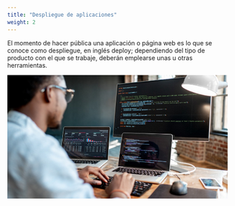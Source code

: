 ```yaml
---
title: "Despliegue de aplicaciones"
weight: 2
---
```


El momento de hacer pública una aplicación o página web es lo que se conoce como despliegue, en inglés deploy; dependiendo del tipo de producto con el que se trabaje, deberán emplearse unas u otras herramientas.

![Despliegue de aplicaciones](/images/illustrations/despliegue-aplicaciones.jpg)
